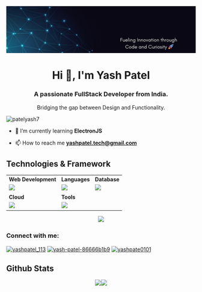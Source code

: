 ![MasterHead](https://github.com/PatelYash7/PatelYash7/blob/main/Fueling%20Innovation%20through%20Code%20and%20Curiosity.jpg)
<h1 align="center">Hi 👋, I'm Yash Patel</h1>
<h3 align="center">A passionate FullStack Developer from India.</h3>
<p align="center"> Bridging the gap between Design and Functionality.</p>


<p align="left"> <img src="https://komarev.com/ghpvc/?username=patelyash7&label=Profile%20views&color=0e75b6&style=flat" alt="patelyash7" /> </p>

- 🌱 I’m currently learning **ElectronJS**

- 📫 How to reach me **yashpatel.tech@gmail.com**


## Technologies & Framework
 
<table>
<tr>
	<td><strong>Web Development</strong></td>
	<td><strong>Languages</strong></td>
  <td><strong>Database</strong></td>
</tr>
<tr>
		<td><img src = "https://skillicons.dev/icons?i=js,ts,react,tailwind,nodejs,express,next" ></td>
		<td><img src = "https://skillicons.dev/icons?i=java,c&theme=dark"></td>
    <td><img src = "https://skillicons.dev/icons?i=mongodb,postgres,prisma,firebase&theme=dark"></td>
</tr>
<tr>
	<td><strong>Cloud</strong></td>
	<td><strong>Tools</strong></td>
</tr>
<tr>
	<td><img src = "https://skillicons.dev/icons?i=docker,netlify,vercel,cloudflare&theme=dark"></td>
	<td><img src = "https://skillicons.dev/icons?i=git,vscode,github&theme=dark"></td>
</tr>
</table>

<p align="center"><img src= 'https://capsule-render.vercel.app/api?type=rect&color=gradient&height=2.5'/></p>

<h3 align="left">Connect with me:</h3>
<p align="left">
<a href="https://twitter.com/yashpatel_113" target="blank"><img align="center" src="https://raw.githubusercontent.com/rahuldkjain/github-profile-readme-generator/master/src/images/icons/Social/twitter.svg" alt="yashpatel_113" height="30" width="40" /></a>
<a href="https://linkedin.com/in/yash-patel-86666b1b9" target="blank"><img align="center" src="https://raw.githubusercontent.com/rahuldkjain/github-profile-readme-generator/master/src/images/icons/Social/linked-in-alt.svg" alt="yash-patel-86666b1b9" height="30" width="40" /></a>
<a href="https://www.leetcode.com/yashpate0101" target="blank"><img align="center" src="https://raw.githubusercontent.com/rahuldkjain/github-profile-readme-generator/master/src/images/icons/Social/leet-code.svg" alt="yashpate0101" height="30" width="40" /></a>
</p>

## Github Stats
<p style="display:flex; align=center; justify-content:center; ">
<img src="https://github-readme-stats.vercel.app/api?username=PatelYash7&theme=midnight-purple" >
<img src="https://streak-stats.demolab.com/?user=PatelYash7&theme=holi-theme">
</p>
